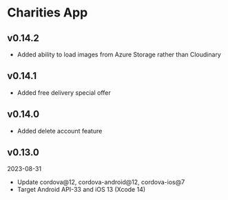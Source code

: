 # Charities App

## v0.14.2

- Added ability to load images from Azure Storage rather than Cloudinary

## v0.14.1

- Added free delivery special offer

## v0.14.0

- Added delete account feature

## v0.13.0

2023-08-31

- Update cordova@12, cordova-android@12, cordova-ios@7
- Target Android API-33 and iOS 13 (Xcode 14)
